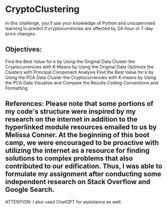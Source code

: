 # CryptoClustering

In this challenge, you’ll use your knowledge of Python and unsupervised learning to predict if cryptocurrencies are affected by 24-hour or 7-day price changes.

Objectives:
-
Find the Best Value for k by Using the Original Data
Cluster the Cryptocurrencies with K-Means by Using the Original Data
Optimize the Clusters with Principal Component Analysis
Find the Best Value for k by Using the PCA Data
Cluster the Cryptocurrencies with K-means by Using the PCA Data
Visualize and Compare the Results
Coding Conventions and Formatting

References: 
Please note that some portions of my code's structure were inspired by my research on the internet in addition to the hyperlinked module resources emailed to us by Melissa Conner. At the beginning of this boot camp, we were encouraged to be proactive with utilizing the internet as a resource for finding solutions to complex problems that also contributed to our edification. Thus, I was able to formulate my assignment after conducting some independent research on Stack Overflow and Google Search.
-
ATTENTION: I also used ChatGPT for assistance as well.
